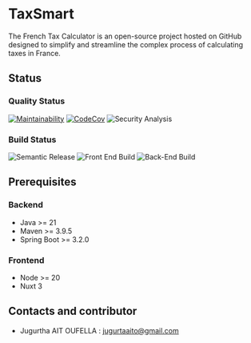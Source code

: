 # TaxSmart

The French Tax Calculator is an open-source project hosted on GitHub designed to simplify and streamline the complex
process of calculating taxes in France.

## Status

### Quality Status
[![Maintainability](https://api.codeclimate.com/v1/badges/f78125b1d5a28a836a67/maintainability)](https://codeclimate.com/github/jao-consulting/taxsmart/maintainability)
[![CodeCov](https://codecov.io/gh/jao-consulting/TaxSmart/graph/badge.svg?token=NOV8HG7TWL)](https://codecov.io/gh/jao-consulting/TaxSmart)
![Security Analysis](https://github.com/jao-consulting/taxsmart/actions/workflows/codeql-security-analysis.yml/badge.svg)
### Build Status
![Semantic Release](https://github.com/jao-consulting/taxsmart/actions/workflows/semantic-release.yml/badge.svg)
![Front End Build](https://github.com/jao-consulting/taxsmart/actions/workflows/build-front-end.yml/badge.svg)
![Back-End Build](https://github.com/jao-consulting/taxsmart/actions/workflows/build-back-end.yml/badge.svg)



## Prerequisites

### Backend

- Java >= 21
- Maven >= 3.9.5
- Spring Boot >= 3.2.0

### Frontend

- Node >= 20
- Nuxt 3

## Contacts and contributor

- Jugurtha AIT OUFELLA : <jugurtaaito@gmail.com> 